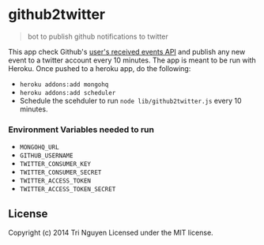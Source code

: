 # github2twitter

> bot to publish github notifications to twitter

This app check Github's [user's received events API](https://developer.github.com/v3/activity/events/#list-events-that-a-user-has-received) and publish any new event to a twitter account every 10 minutes. The app is meant to be run with Heroku. Once pushed to a heroku app, do the following:

- `heroku addons:add mongohq`
- `heroku addons:add scheduler`
- Schedule the scehduler to run `node lib/github2twitter.js` every 10 minutes.

### Environment Variables needed to run

- `MONGOHQ_URL`
- `GITHUB_USERNAME`
- `TWITTER_CONSUMER_KEY`
- `TWITTER_CONSUMER_SECRET`
- `TWITTER_ACCESS_TOKEN`
- `TWITTER_ACCESS_TOKEN_SECRET`


## License

Copyright (c) 2014 Tri Nguyen
Licensed under the MIT license.
